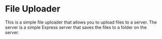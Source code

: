 # File Uploader

This is a simple file uploader that allows you to upload files to a server. The server is a simple Express server that saves the files to a folder on the server.
